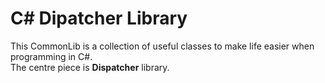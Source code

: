 # C# Dipatcher Library

This CommonLib is a collection of useful classes to make life easier when programming in C#.   
The centre piece is **Dispatcher** library.
